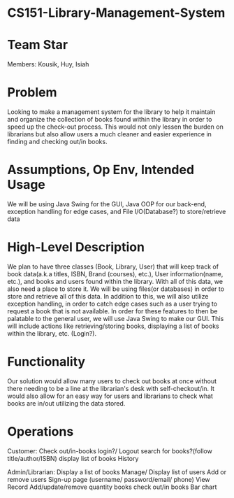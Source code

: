 # CS151-Library-Management-System

# Team Star
Members: Kousik, Huy, Isiah

# Problem
Looking to make a management system for the library to help it maintain and organize the collection of books found within the library in order to speed up the check-out process. This would not only lessen the burden on librarians but also allow users a much cleaner and easier experience in finding and checking out/in books.

# Assumptions, Op Env, Intended Usage
We will be using Java Swing for the GUI, Java OOP for our back-end, exception handling for edge cases, and File I/O(Database?) to store/retrieve data 

# High-Level Description
We plan to have three classes (Book, Library, User) that will keep track of book data(a.k.a titles, ISBN, Brand (courses), etc.), User information(name, etc.), and books and users found within the library. With all of this data, we also need a place to store it. We will be using files(or databases) in order to store and retrieve all of this data. In addition to this, we will also utilize exception handling, in order to catch edge cases such as a user trying to request a book that is not available. In order for these features to then be palatable to the general user, we will use Java Swing to make our GUI. This will include actions like retrieving/storing books, displaying a list of books within the library, etc. (Login?).

# Functionality
Our solution would allow many users to check out books at once without there needing to be a line at the librarian's desk with self-checkout/in. It would also allow for an easy way for users and librarians to check what books are in/out utilizing the data stored.

# Operations

Customer:
Check out/in-books
login?/ Logout
search for books?(follow title/author/ISBN)
display list of books
History

Admin/Librarian:
Display a list of books
Manage/ Display list of users
Add or remove users
Sign-up page (username/ password/email/ phone)
View Record
Add/update/remove quantity books
check out/in books
Bar chart





